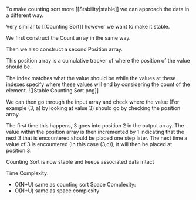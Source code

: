 To make counting sort more [[Stability|stable]] we can approach the data in a different way.

Very similar to [[Counting Sort]] however we want to make it stable.

We first construct the Count array in the same way.

Then we also construct a second Position array.

This position array is a cumulative tracker of where the position of the value should be.

The index matches what the value should be while the values at these indexes specify where these values will end by considering the count of the element. ![[Stable Counting Sort.png]]

We can then go through the input array and check where the value (For example (3, a) by looking at value 3) should go by checking the position array.

The first time this happens, 3 goes into position 2 in the output array. The value within the position array is then incremented by 1 indicating that the next 3 that is encountered should be placed one step later. The next time a value of 3 is encountered (In this case (3,c)), it will then be placed at position 3.

Counting Sort is now stable and keeps associated data intact

Time Complexity: 
- O(N+U) same as counting sort
Space Complexity:
- O(N+U) same as space complexity
